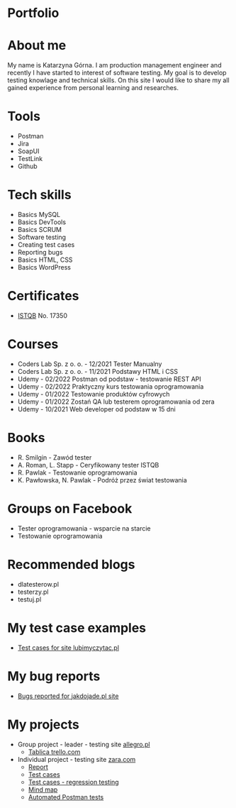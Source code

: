 # Portfolio
# About me
My name is Katarzyna Górna. I am production management engineer and recently I have started to interest of software testing. My goal is to develop testing knowlage and technical skills. On this site I would like to share my all gained experience from personal learning  and researches.
# Tools
  - Postman
  - Jira
  - SoapUI
  - TestLink
  - Github
 
# Tech skills
  -  Basics MySQL
  -  Basics DevTools
  -  Basics SCRUM
  -  Software testing
  -  Creating test cases
  -  Reporting bugs
  -  Basics HTML, CSS 
  -  Basics WordPress
# Certificates
  - [ISTQB](http://scr.istqb.org/?name=&number=17350%2FCTFL%2F2021&orderBy=relevancy&orderDirection=&dateStart=&dateEnd=&expiryStart=&expiryEnd=&certificationBody=&examProvider=&certificationLevel=&country=&resultsPerPage=10) No. 17350
# Courses
  - Coders Lab Sp. z o. o. - 12/2021  Tester Manualny
  - Coders Lab Sp. z o. o. - 11/2021  Podstawy HTML i CSS
  - Udemy - 02/2022 Postman od podstaw - testowanie REST API
  - Udemy - 02/2022 Praktyczny kurs testowania oprogramowania
  - Udemy - 01/2022 Testowanie produktów cyfrowych
  - Udemy - 01/2022 Zostań QA lub testerem oprogramowania od zera
  - Udemy - 10/2021 Web developer od podstaw w 15 dni
# Books
  - R. Smilgin - Zawód tester
  - A. Roman, L. Stapp - Ceryfikowany tester ISTQB
  - R. Pawlak - Testowanie oprogramowania
  - K. Pawłowska, N. Pawlak - Podróż przez świat testowania
# Groups on Facebook
  - Tester oprogramowania - wsparcie na starcie
  - Testowanie oprogramowania
# Recommended blogs
  - dlatesterow.pl
  - testerzy.pl
  - testuj.pl 
# My test case examples
  - [Test cases for site lubimyczytac.pl](https://drive.google.com/file/d/1D0U3e0dmMuxV9BhgH6o3SbcsDLrxSCTp/view)
# My bug reports
  - [Bugs reported for jakdojade.pl site](https://drive.google.com/file/d/1sT9iaFAbBvyUNfqiVNUetuxjsRdTjKRV/view)
# My projects
  - Group project - leader - testing site [allegro.pl](https://allegro.pl/)
     - [Tablica trello.com](https://trello.com/b/fZE6cidI/allegropl)
  - Individual project - testing site [zara.com](https://www.zara.com/pl/)
     - [Report](https://drive.google.com/file/d/1AlygpsNK0Og1H7g8RRQjQs1e9LRotXYw/view)
     - [Test cases](https://drive.google.com/file/d/1Uq7kXvy8JQsqhCOky5Yaqh4KbcbLyH9x/view)
     - [Test cases - regression testing](https://drive.google.com/file/d/1R5v7_HHsPG_CWcFRJJl0OmJ2qRvBJSNE/view)
     - [Mind map](https://drive.google.com/file/d/1K8TamEa_IVchmcMzCX_bHoO0gVo22cym/view)
     - [Automated Postman tests](https://drive.google.com/file/d/15kAl0pI02FJYXOYu_KyIKN2XcvBK3Cmm/view)
      

